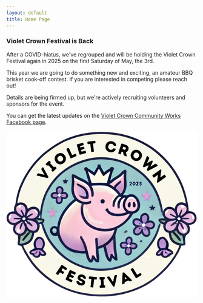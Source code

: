 ```yaml
---
layout: default
title: Home Page
---
```


### Violet Crown Festival is Back

After a COVID-hiatus, we've regrouped and will be holding the Violet Crown
Festival again in 2025 on the first Saturday of May, the 3rd.

This year we are going to do something new and exciting, an amateur BBQ brisket cook-off contest.
If you are interested in competing please reach out!

Details are being firmed up, but we're actively recruiting volunteers
and sponsors for the event.

You can get the latest updates on the
<a href="https://www.facebook.com/VioletCrownCommunityWorks">Violet Crown Community Works Facebook page</a>.

<img src="img/VCCW_2025_Logo.png" class="img-responsive">
